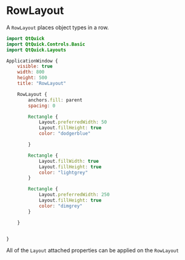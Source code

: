 # RowLayout

A `RowLayout` places object types in a row.

```qml
import QtQuick
import QtQuick.Controls.Basic
import QtQuick.Layouts

ApplicationWindow {
    visible: true
    width: 800
    height: 500
    title: "RowLayout"

    RowLayout {
        anchors.fill: parent
        spacing: 0

        Rectangle {
            Layout.preferredWidth: 50
            Layout.fillHeight: true
            color: "dodgerblue"

        }

        Rectangle {
            Layout.fillWidth: true
            Layout.fillHeight: true
            color: "lightgrey"
        }

        Rectangle {
            Layout.preferredWidth: 250
            Layout.fillHeight: true
            color: "dimgrey"
        }

    }


}
```

All of the `Layout` attached properties can be applied on the `RowLayout`


